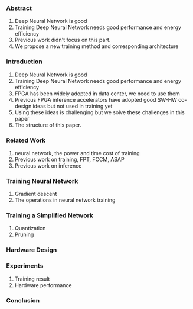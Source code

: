 ### Abstract

1. Deep Neural Network is good
2. Training Deep Neural Network needs good performance and energy efficiency
3. Previous work didn't focus on this part.
4. We propose a new training method and corresponding architecture

### Introduction

1. Deep Neural Network is good
2. Training Deep Neural Network needs good performance and energy efficiency
3. FPGA has been widely adopted in data center, we need to use them
4. Previous FPGA inference accelerators have adopted good SW-HW co-design ideas but not used in training yet
5. Using these ideas is challenging but we solve these challenges in this paper
6. The structure of this paper.

### Related Work

1. neural network, the power and time cost of training
2. Previous work on training, FPT, FCCM, ASAP
3. Previous work on inference

### Training Neural Network

1. Gradient descent
2. The operations in neural network training

### Training a Simplified Network

1. Quantization
2. Pruning

### Hardware Design

### Experiments

1. Training result
2. Hardware performance

### Conclusion